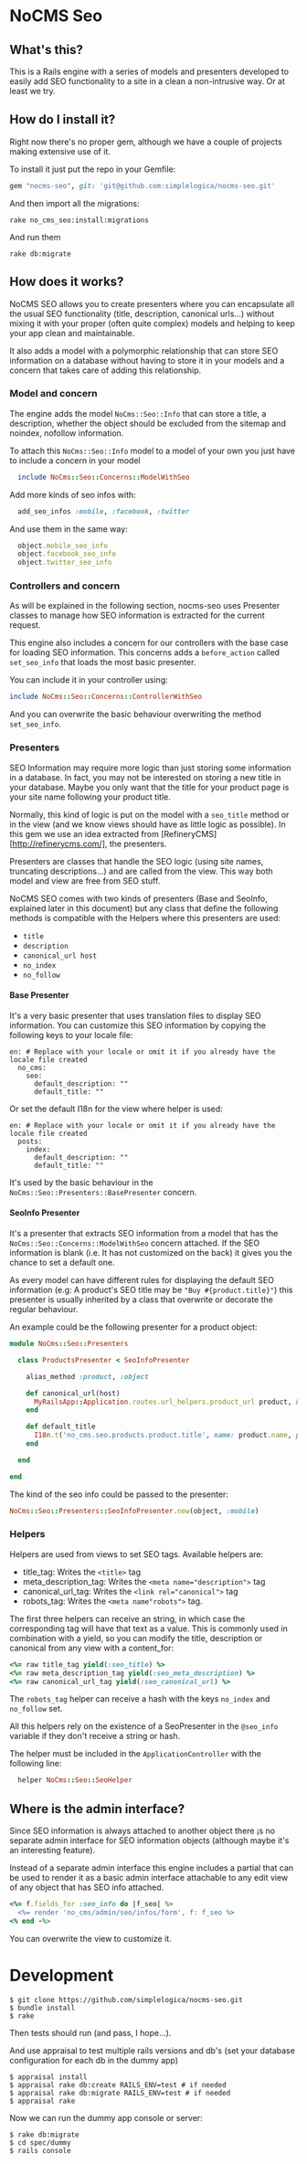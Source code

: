 # NoCMS Seo

## What's this?

This is a Rails engine with a series of models and presenters developed to easily add SEO functionality to a site in a clean a non-intrusive way. Or at least we try.


## How do I install it?

Right now there's no proper gem, although we have a couple of projects making extensive use of it.

To install it just put the repo in your Gemfile:

```ruby
gem "nocms-seo", git: 'git@github.com:simplelogica/nocms-seo.git'
```

And then import all the migrations:

```
rake no_cms_seo:install:migrations
```

And run them

```
rake db:migrate
```

## How does it works?

NoCMS SEO allows you to create presenters where you can encapsulate all the usual SEO functionality (title, description, canonical urls...) without mixing it with your proper (often quite complex) models and helping to keep your app clean and maintainable.

It also adds a model with a polymorphic relationship that can store SEO information on a database without having to store it in your models and a concern that takes care of adding this relationship.

### Model and concern

The engine adds the model `NoCms::Seo::Info` that can store a title, a description, whether the object should be excluded from the sitemap and noindex, nofollow information.

To attach this `NoCms::Seo::Info` model to a model of your own you just have to include a concern in your model

```ruby
  include NoCms::Seo::Concerns::ModelWithSeo
```

Add more kinds of seo infos with:

```ruby
  add_seo_infos :mobile, :facebook, :twitter
```

And use them in the same way:

```ruby
  object.mobile_seo_info
  object.facebook_seo_info
  object.twitter_seo_info
```

### Controllers and concern

As will be explained in the following section, nocms-seo uses Presenter classes to manage how SEO information is extracted for the current request.

This engine also includes a concern for our controllers with the base case for loading SEO information. This concerns adds a `before_action` called `set_seo_info` that loads the most basic presenter.

You can include it in your controller using:

```ruby
include NoCms::Seo::Concerns::ControllerWithSeo
```

And you can overwrite the basic behaviour overwriting the method `set_seo_info`.

### Presenters

SEO Information may require more logic than just storing some information in a database. In fact, you may not be interested on storing a new title in your database. Maybe you only want that the title for your product page is your site name following your product title.

Normally, this kind of logic is put on the model with a `seo_title` method or in the view (and we know views should have as little logic as possible). In this gem we use an idea extracted from [RefineryCMS][http://refinerycms.com/], the presenters.

Presenters are classes that handle the SEO logic (using site names, truncating descriptions...) and are called from the view. This way both model and view are free from SEO stuff.

NoCMS SEO comes with two kinds of presenters (Base and SeoInfo, explained later in this document) but any class that define the following methods is compatible with the Helpers where this presenters are used:

  - `title`
  - `description`
  - `canonical_url host`
  - `no_index`
  - `no_follow`


#### Base Presenter

It's a very basic presenter that uses translation files to display SEO information. You can customize this SEO information by copying the following keys to your locale file:

```
en: # Replace with your locale or omit it if you already have the locale file created
  no_cms:
    seo:
      default_description: ""
      default_title: ""
```

Or set the default I18n for the view where helper is used:

```
en: # Replace with your locale or omit it if you already have the locale file created
  posts:
    index:
      default_description: ""
      default_title: ""
```

It's used by the basic behaviour in the `NoCms::Seo::Presenters::BasePresenter` concern.

#### SeoInfo Presenter

It's a presenter that extracts SEO information from a model that has the `NoCms::Seo::Concerns::ModelWithSeo` concern attached. If the SEO information is blank (i.e. It has not customized on the back) it gives you the chance to set a default one.

As every model can have different rules for displaying the default SEO information (e.g: A product's SEO title may be `"Buy #{product.title}"`) this presenter is usually inherited by a class that overwrite or decorate the regular behaviour.

An example could be the following presenter for a product object:

```ruby
module NoCms::Seo::Presenters

  class ProductsPresenter < SeoInfoPresenter

    alias_method :product, :object

    def canonical_url(host)
      MyRailsApp::Application.routes.url_helpers.product_url product, host: host
    end

    def default_title
      I18n.t('no_cms.seo.products.product.title', name: product.name, price: product.price) # e.g Buy product.name for just product.price €!!
    end

  end

end
```

The kind of the seo info could be passed to the presenter:

```ruby
NoCms::Seo::Presenters::SeoInfoPresenter.new(object, :mobile)
```

### Helpers

Helpers are used from views to set SEO tags. Available helpers are:

  * title_tag: Writes the `<title>` tag
  * meta_description_tag: Writes the `<meta name="description">` tag
  * canonical_url_tag: Writes the `<link rel="canonical">` tag
  * robots_tag: Writes the `<meta name"robots">` tag.

The first three helpers can receive an string, in which case the corresponding tag will have that text as a value. This is commonly used in combination with a yield, so you can modify the title, description or canonical from any view with a content_for:

````ruby
<%= raw title_tag yield(:seo_title) %>
<%= raw meta_description_tag yield(:seo_meta_description) %>
<%= raw canonical_url_tag yield(:seo_canonical_url) %>
````

The `robots_tag` helper can receive a hash with the keys `no_index` and `no_follow` set.

All this helpers rely on the existence of a SeoPresenter in the `@seo_info` variable if they don't receive a string or hash.

The helper must be included in the `ApplicationController` with the following line:

```ruby
  helper NoCms::Seo::SeoHelper
```

## Where is the admin interface?

Since SEO information is always attached to another object there ¡s no separate admin interface for SEO information objects (although maybe it's an interesting feature).

Instead of a separate admin interface this engine includes a partial that can be used to render it as a basic admin interface attachable to any edit view of any object that has SEO info attached.

```ruby
<%= f.fields_for :seo_info do |f_seo| %>
  <%= render 'no_cms/admin/seo/infos/form', f: f_seo %>
<% end -%>
```

You can overwrite the view to customize it.

# Development

```
$ git clone https://github.com/simplelogica/nocms-seo.git
$ bundle install
$ rake

```

Then tests should run (and pass, I hope...).

And use appraisal to test multiple rails versions and db's (set your database configuration for each db in the dummy app)

```
$ appraisal install
$ appraisal rake db:create RAILS_ENV=test # if needed
$ appraisal rake db:migrate RAILS_ENV=test # if needed
$ appraisal rake
```


Now we can run the dummy app console or server:

```
$ rake db:migrate
$ cd spec/dummy
$ rails console
```
